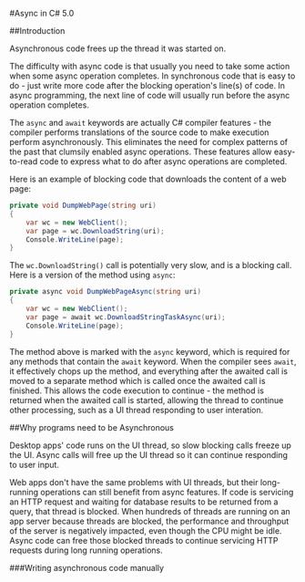 #Async in C# 5.0

##Introduction

Asynchronous code frees up the thread
it was started on.

The difficulty with async code is that
usually you need to take some action 
when some async operation completes.  In
synchronous code that is easy to do - 
just write more code after the blocking
operation's line(s) of code.  In async
programming, the next line of code will
usually run before the async operation 
completes.  

The `async` and `await` keywords are 
actually C# compiler features - the 
compiler performs translations of the 
source code to make execution perform
asynchronously.  This eliminates the 
need for complex patterns of the past 
that clumsily enabled async operations.
These features allow easy-to-read code
to express what to do after async 
operations are completed.

Here is an example of blocking code that
downloads the content of a web page:

```csharp
private void DumpWebPage(string uri) 
{
	var wc = new WebClient();
	var page = wc.DownloadString(uri);
	Console.WriteLine(page);	
}
```

The `wc.DownloadString()` call is potentially
very slow, and is a blocking call.  Here is a 
version of the method using `async`:

```csharp
private async void DumpWebPageAsync(string uri) 
{
	var wc = new WebClient();
	var page = await wc.DownloadStringTaskAsync(uri);
	Console.WriteLine(page);
}
```

The method above is marked with the `async`
keyword, which is required for any methods 
that contain the `await` keyword.  When the 
compiler sees `await`, it effectively chops
up the method, and everything after the
awaited call is moved to a separate method
which is called once the awaited call is 
finished.  This allows the code execution
to continue - the method is returned when
the awaited call is started, allowing the 
thread to continue other processing, such 
as a UI thread responding to user interation.


##Why programs need to be Asynchronous

Desktop apps' code runs on the UI thread,
so slow blocking calls freeze up the UI.
Async calls will free up the UI thread so
it can continue responding to user input.

Web apps don't have the same problems with
UI threads, but their long-running operations can
still benefit from async features.  If code
is servicing an HTTP request and waiting for
database results to be returned from a query,
that thread is blocked.  When hundreds of 
threads are running on an app server because
threads are blocked, the performance and 
throughput of the server is negatively 
impacted, even though the CPU might be idle.
Async code can free those blocked threads to
continue servicing HTTP requests during long
running operations.


###Writing asynchronous code manually

